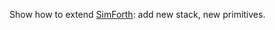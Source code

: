Show how to extend [SimForth](https://github.com/Lecrapouille/SimForth): add new stack, new primitives.
